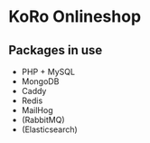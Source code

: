 # KoRo Onlineshop

## Packages in use
- PHP + MySQL
- MongoDB
- Caddy
- Redis
- MailHog
- (RabbitMQ)
- (Elasticsearch)
